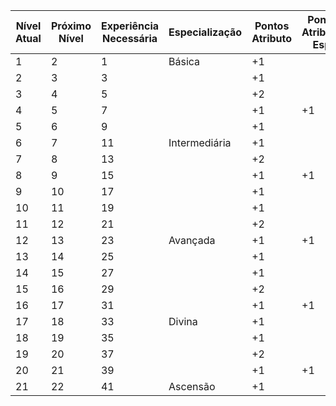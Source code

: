 
| Nível Atual | Próximo Nível | Experiência Necessária | Especialização | Pontos Atributo | Ponto Atributo Esp |
| ----------- | ------------- | ---------------------- | -------------- | --------------- | ------------------ |
| 1           | 2             | 1                      | Básica         | +1              |                    |
| 2           | 3             | 3                      |                | +1              |                    |
| 3           | 4             | 5                      |                | +2              |                    |
| 4           | 5             | 7                      |                | +1              | +1                 |
| 5           | 6             | 9                      |                | +1              |                    |
| 6           | 7             | 11                     | Intermediária  | +1              |                    |
| 7           | 8             | 13                     |                | +2              |                    |
| 8           | 9             | 15                     |                | +1              | +1                 |
| 9           | 10            | 17                     |                | +1              |                    |
| 10          | 11            | 19                     |                | +1              |                    |
| 11          | 12            | 21                     |                | +2              |                    |
| 12          | 13            | 23                     | Avançada       | +1              | +1                 |
| 13          | 14            | 25                     |                | +1              |                    |
| 14          | 15            | 27                     |                | +1              |                    |
| 15          | 16            | 29                     |                | +2              |                    |
| 16          | 17            | 31                     |                | +1              | +1                 |
| 17          | 18            | 33                     | Divina         | +1              |                    |
| 18          | 19            | 35                     |                | +1              |                    |
| 19          | 20            | 37                     |                | +2              |                    |
| 20          | 21            | 39                     |                | +1              | +1                 |
| 21          | 22            | 41                     | Ascensão       | +1              |                    |

